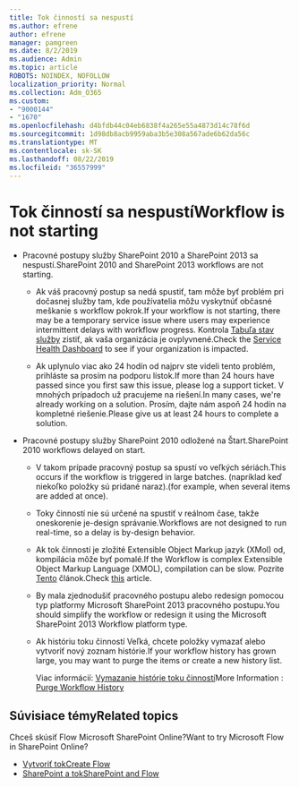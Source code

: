 ```yaml
---
title: Tok činností sa nespustí
ms.author: efrene
author: efrene
manager: pamgreen
ms.date: 8/2/2019
ms.audience: Admin
ms.topic: article
ROBOTS: NOINDEX, NOFOLLOW
localization_priority: Normal
ms.collection: Adm_O365
ms.custom:
- "9000144"
- "1670"
ms.openlocfilehash: d4bfdb44c04eb6838f4a265e55a4873d14c78f6d
ms.sourcegitcommit: 1d98db8acb9959aba3b5e308a567ade6b62da56c
ms.translationtype: MT
ms.contentlocale: sk-SK
ms.lasthandoff: 08/22/2019
ms.locfileid: "36557999"
---
```

# <a name="workflow-is-not-starting"></a><span data-ttu-id="3eb6e-102">Tok činností sa nespustí</span><span class="sxs-lookup"><span data-stu-id="3eb6e-102">Workflow is not starting</span></span>

- <span data-ttu-id="3eb6e-103">Pracovné postupy služby SharePoint 2010 a SharePoint 2013 sa nespustí.</span><span class="sxs-lookup"><span data-stu-id="3eb6e-103">SharePoint 2010 and SharePoint 2013 workflows are not starting.</span></span>

    - <span data-ttu-id="3eb6e-104">Ak váš pracovný postup sa nedá spustiť, tam môže byť problém pri dočasnej služby tam, kde používatelia môžu vyskytnúť občasné meškanie s workflow pokrok.</span><span class="sxs-lookup"><span data-stu-id="3eb6e-104">If your workflow is not starting, there may be a temporary service issue where users may experience intermittent delays with workflow progress.</span></span> <span data-ttu-id="3eb6e-105">Kontrola [Tabuľa stav služby](https:/admin.microsoft.com/AdminPortal/Home#/servicehealth) zistiť, ak vaša organizácia je ovplyvnené.</span><span class="sxs-lookup"><span data-stu-id="3eb6e-105">Check the [Service Health Dashboard](https:/admin.microsoft.com/AdminPortal/Home#/servicehealth) to see if your organization is impacted.</span></span>

    - <span data-ttu-id="3eb6e-106">Ak uplynulo viac ako 24 hodín od najprv ste videli tento problém, prihláste sa prosím na podporu lístok.</span><span class="sxs-lookup"><span data-stu-id="3eb6e-106">If more than 24 hours have passed since you first saw this issue, please log a support ticket.</span></span> <span data-ttu-id="3eb6e-107">V mnohých prípadoch už pracujeme na riešení.</span><span class="sxs-lookup"><span data-stu-id="3eb6e-107">In many cases, we're already working on a solution.</span></span> <span data-ttu-id="3eb6e-108">Prosím, dajte nám aspoň 24 hodín na kompletné riešenie.</span><span class="sxs-lookup"><span data-stu-id="3eb6e-108">Please give us at least 24 hours to complete a solution.</span></span>

- <span data-ttu-id="3eb6e-109">Pracovné postupy služby SharePoint 2010 odložené na Štart.</span><span class="sxs-lookup"><span data-stu-id="3eb6e-109">SharePoint 2010 workflows delayed on start.</span></span>

    - <span data-ttu-id="3eb6e-110">V takom prípade pracovný postup sa spustí vo veľkých sériách.</span><span class="sxs-lookup"><span data-stu-id="3eb6e-110">This occurs if the workflow is triggered in large batches.</span></span> <span data-ttu-id="3eb6e-111">(napríklad keď niekoľko položky sú pridané naraz).</span><span class="sxs-lookup"><span data-stu-id="3eb6e-111">(for example, when several items are added at once).</span></span>

    - <span data-ttu-id="3eb6e-112">Toky činností nie sú určené na spustiť v reálnom čase, takže oneskorenie je-design správanie.</span><span class="sxs-lookup"><span data-stu-id="3eb6e-112">Workflows are not designed to run real-time, so a delay is by-design behavior.</span></span>

   -  <span data-ttu-id="3eb6e-113">Ak tok činností je zložité Extensible Object Markup jazyk (XMol) od, kompilácia môže byť pomalé.</span><span class="sxs-lookup"><span data-stu-id="3eb6e-113">If the Workflow is complex Extensible Object Markup Language (XMOL), compilation can be slow.</span></span> <span data-ttu-id="3eb6e-114">Pozrite [Tento](https://support.microsoft.com/en-us/kb/3043697) článok.</span><span class="sxs-lookup"><span data-stu-id="3eb6e-114">Check [this](https://support.microsoft.com/en-us/kb/3043697) article.</span></span>

    - <span data-ttu-id="3eb6e-115">By mala zjednodušiť pracovného postupu alebo redesign pomocou typ platformy Microsoft SharePoint 2013 pracovného postupu.</span><span class="sxs-lookup"><span data-stu-id="3eb6e-115">You should simplify the workflow or redesign it using the Microsoft SharePoint 2013 Workflow platform type.</span></span>

    - <span data-ttu-id="3eb6e-116">Ak históriu toku činností Veľká, chcete položky vymazať alebo vytvoriť nový zoznam histórie.</span><span class="sxs-lookup"><span data-stu-id="3eb6e-116">If your workflow history has grown large, you may want to purge the items or create a new history list.</span></span>

        <span data-ttu-id="3eb6e-117">Viac informácií: [Vymazanie histórie toku činností](https://blogs.technet.microsoft.com/marj/2015/08/07/sharepoint-2010-workflows-best-practice-purge-workflow-history-list-items/)</span><span class="sxs-lookup"><span data-stu-id="3eb6e-117">More Information : [Purge Workflow History](https://blogs.technet.microsoft.com/marj/2015/08/07/sharepoint-2010-workflows-best-practice-purge-workflow-history-list-items/)</span></span>


## <a name="related-topics"></a><span data-ttu-id="3eb6e-118">Súvisiace témy</span><span class="sxs-lookup"><span data-stu-id="3eb6e-118">Related topics</span></span>
<span data-ttu-id="3eb6e-119">Chceš skúsiť Flow Microsoft SharePoint Online?</span><span class="sxs-lookup"><span data-stu-id="3eb6e-119">Want to try Microsoft Flow in SharePoint Online?</span></span>
- [<span data-ttu-id="3eb6e-120">Vytvoriť tok</span><span class="sxs-lookup"><span data-stu-id="3eb6e-120">Create Flow</span></span>](https://support.office.com/article/Create-a-flow-for-a-list-or-library-in-SharePoint-Online-or-OneDrive-for-Business-a9c3e03b-0654-46af-a254-20252e580d01) 
- [<span data-ttu-id="3eb6e-121">SharePoint a tok</span><span class="sxs-lookup"><span data-stu-id="3eb6e-121">SharePoint and Flow</span></span>](https://flow.microsoft.com/blog/sharepoint-and-flow/) 


